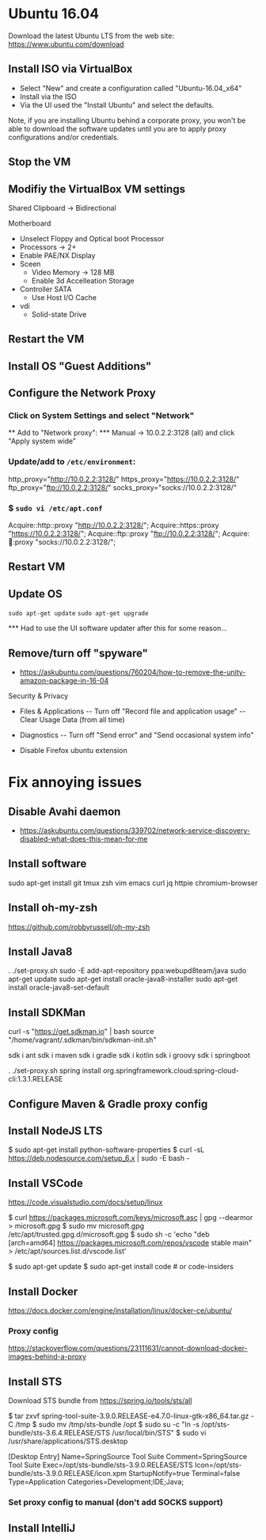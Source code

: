 # Ubuntu 16.04

Download the latest Ubuntu LTS from the web site: https://www.ubuntu.com/download

## Install ISO via VirtualBox

- Select "New" and create a configuration called "Ubuntu-16.04_x64"
- Install via the ISO
- Via the UI used the "Install Ubuntu" and select the defaults.

Note, if you are installing Ubuntu behind a corporate proxy, you won't be able to download the software updates until you are to apply proxy configurations and/or credentials.

## Stop the VM

## Modifiy the VirtualBox VM settings

Shared Clipboard -> Bidirectional

Motherboard
 - Unselect Floppy and Optical boot
Processor
 - Processors -> 2+
 - Enable PAE/NX
Display
 - Sceen
   - Video Memory -> 128 MB
   - Enable 3d Accelleation
Storage
 - Controller SATA
   - Use Host I/O Cache
 - vdi
   - Solid-state Drive

## Restart the VM

## Install OS "Guest Additions"

## Configure the Network Proxy

### Click on System Settings and select "Network"
** Add to "Network proxy":
*** Manual -> 10.0.2.2:3128 (all) and click "Apply system wide"

### Update/add to `/etc/environment`:

http_proxy="http://10.0.2.2:3128/"
https_proxy="https://10.0.2.2:3128/"
ftp_proxy="ftp://10.0.2.2:3128/"
socks_proxy="socks://10.0.2.2:3128/"

### $ `sudo vi /etc/apt.conf`

Acquire::http::proxy "http://10.0.2.2:3128/";
Acquire::https::proxy "https://10.0.2.2:3128/";
Acquire::ftp::proxy "ftp://10.0.2.2:3128/";
Acquire::socks::proxy "socks://10.0.2.2:3128/";

## Restart VM

## Update OS

`sudo apt-get update`
`sudo apt-get upgrade`

*** Had to use the UI software updater after this for some reason...

## Remove/turn off "spyware"

- https://askubuntu.com/questions/760204/how-to-remove-the-unity-amazon-package-in-16-04

Security & Privacy
- Files & Applications
-- Turn off "Record file and application usage"
-- Clear Usage Data (from all time)
- Diagnostics
-- Turn off "Send error" and "Send occasional system info"

- Disable Firefox ubuntu extension

# Fix annoying issues

## Disable Avahi daemon

- https://askubuntu.com/questions/339702/network-service-discovery-disabled-what-does-this-mean-for-me

## Install software

sudo apt-get install git tmux zsh vim emacs curl jq httpie chromium-browser

## Install oh-my-zsh

https://github.com/robbyrussell/oh-my-zsh

## Install Java8

. ./set-proxy.sh
sudo -E add-apt-repository ppa:webupd8team/java
sudo apt-get update
sudo apt-get install oracle-java8-installer
sudo apt-get install oracle-java8-set-default

## Install SDKMan

curl -s "https://get.sdkman.io" | bash
source "/home/vagrant/.sdkman/bin/sdkman-init.sh"

sdk i ant
sdk i maven
sdk i gradle
sdk i kotlin
sdk i groovy
sdk i springboot

. ./set-proxy.sh
spring install org.springframework.cloud:spring-cloud-cli:1.3.1.RELEASE

## Configure Maven & Gradle proxy config

## Install NodeJS LTS

$ sudo apt-get install python-software-properties
$ curl -sL https://deb.nodesource.com/setup_6.x | sudo -E bash -

## Install VSCode

https://code.visualstudio.com/docs/setup/linux

$ curl https://packages.microsoft.com/keys/microsoft.asc | gpg --dearmor > microsoft.gpg
$ sudo mv microsoft.gpg /etc/apt/trusted.gpg.d/microsoft.gpg
$ sudo sh -c 'echo "deb [arch=amd64] https://packages.microsoft.com/repos/vscode stable main" > /etc/apt/sources.list.d/vscode.list'

$ sudo apt-get update
$ sudo apt-get install code # or code-insiders

## Install Docker

https://docs.docker.com/engine/installation/linux/docker-ce/ubuntu/

### Proxy config
https://stackoverflow.com/questions/23111631/cannot-download-docker-images-behind-a-proxy

## Install STS

Download STS bundle from https://spring.io/tools/sts/all

$ tar zxvf spring-tool-suite-3.9.0.RELEASE-e4.7.0-linux-gtk-x86_64.tar.gz -C /tmp
$ sudo mv /tmp/sts-bundle /opt
$ sudo su -c "ln -s /opt/sts-bundle/sts-3.6.4.RELEASE/STS /usr/local/bin/STS"
$ sudo vi /usr/share/applications/STS.desktop

[Desktop Entry]
Name=SpringSource Tool Suite
Comment=SpringSource Tool Suite
Exec=/opt/sts-bundle/sts-3.9.0.RELEASE/STS
Icon=/opt/sts-bundle/sts-3.9.0.RELEASE/icon.xpm
StartupNotify=true
Terminal=false
Type=Application
Categories=Development;IDE;Java;

### Set proxy config to manual (don't add SOCKS support)


## Install IntelliJ


